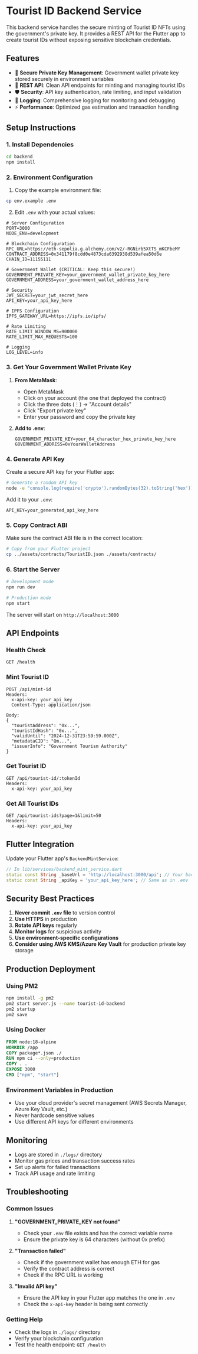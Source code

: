 # Tourist ID Backend Service

This backend service handles the secure minting of Tourist ID NFTs using the government's private key. It provides a REST API for the Flutter app to create tourist IDs without exposing sensitive blockchain credentials.

## Features

- 🔐 **Secure Private Key Management**: Government wallet private key stored securely in environment variables
- 🚀 **REST API**: Clean API endpoints for minting and managing tourist IDs
- 🛡️ **Security**: API key authentication, rate limiting, and input validation
- 📝 **Logging**: Comprehensive logging for monitoring and debugging
- ⚡ **Performance**: Optimized gas estimation and transaction handling

## Setup Instructions

### 1. Install Dependencies

```bash
cd backend
npm install
```

### 2. Environment Configuration

1. Copy the example environment file:
```bash
cp env.example .env
```

2. Edit `.env` with your actual values:
```env
# Server Configuration
PORT=3000
NODE_ENV=development

# Blockchain Configuration
RPC_URL=https://eth-sepolia.g.alchemy.com/v2/-RGNirb5XtTS_mKCFbeMY
CONTRACT_ADDRESS=0x341179f8cdd0e4873cda6392938d539afea50d6e
CHAIN_ID=11155111

# Government Wallet (CRITICAL: Keep this secure!)
GOVERNMENT_PRIVATE_KEY=your_government_wallet_private_key_here
GOVERNMENT_ADDRESS=your_government_wallet_address_here

# Security
JWT_SECRET=your_jwt_secret_here
API_KEY=your_api_key_here

# IPFS Configuration
IPFS_GATEWAY_URL=https://ipfs.io/ipfs/

# Rate Limiting
RATE_LIMIT_WINDOW_MS=900000
RATE_LIMIT_MAX_REQUESTS=100

# Logging
LOG_LEVEL=info
```

### 3. Get Your Government Wallet Private Key

1. **From MetaMask**:
   - Open MetaMask
   - Click on your account (the one that deployed the contract)
   - Click the three dots (⋮) → "Account details"
   - Click "Export private key"
   - Enter your password and copy the private key

2. **Add to .env**:
   ```env
   GOVERNMENT_PRIVATE_KEY=your_64_character_hex_private_key_here
   GOVERNMENT_ADDRESS=0xYourWalletAddress
   ```

### 4. Generate API Key

Create a secure API key for your Flutter app:
```bash
# Generate a random API key
node -e "console.log(require('crypto').randomBytes(32).toString('hex'))"
```

Add it to your `.env`:
```env
API_KEY=your_generated_api_key_here
```

### 5. Copy Contract ABI

Make sure the contract ABI file is in the correct location:
```bash
# Copy from your Flutter project
cp ../assets/contracts/TouristID.json ./assets/contracts/
```

### 6. Start the Server

```bash
# Development mode
npm run dev

# Production mode
npm start
```

The server will start on `http://localhost:3000`

## API Endpoints

### Health Check
```
GET /health
```

### Mint Tourist ID
```
POST /api/mint-id
Headers:
  x-api-key: your_api_key
  Content-Type: application/json

Body:
{
  "touristAddress": "0x...",
  "touristIdHash": "0x...",
  "validUntil": "2024-12-31T23:59:59.000Z",
  "metadataCID": "Qm...",
  "issuerInfo": "Government Tourism Authority"
}
```

### Get Tourist ID
```
GET /api/tourist-id/:tokenId
Headers:
  x-api-key: your_api_key
```

### Get All Tourist IDs
```
GET /api/tourist-ids?page=1&limit=50
Headers:
  x-api-key: your_api_key
```

## Flutter Integration

Update your Flutter app's `BackendMintService`:

```dart
// In lib/services/backend_mint_service.dart
static const String _baseUrl = 'http://localhost:3000/api'; // Your backend URL
static const String _apiKey = 'your_api_key_here'; // Same as in .env
```

## Security Best Practices

1. **Never commit `.env` file** to version control
2. **Use HTTPS** in production
3. **Rotate API keys** regularly
4. **Monitor logs** for suspicious activity
5. **Use environment-specific configurations**
6. **Consider using AWS KMS/Azure Key Vault** for production private key storage

## Production Deployment

### Using PM2
```bash
npm install -g pm2
pm2 start server.js --name tourist-id-backend
pm2 startup
pm2 save
```

### Using Docker
```dockerfile
FROM node:18-alpine
WORKDIR /app
COPY package*.json ./
RUN npm ci --only=production
COPY . .
EXPOSE 3000
CMD ["npm", "start"]
```

### Environment Variables in Production
- Use your cloud provider's secret management (AWS Secrets Manager, Azure Key Vault, etc.)
- Never hardcode sensitive values
- Use different API keys for different environments

## Monitoring

- Logs are stored in `./logs/` directory
- Monitor gas prices and transaction success rates
- Set up alerts for failed transactions
- Track API usage and rate limiting

## Troubleshooting

### Common Issues

1. **"GOVERNMENT_PRIVATE_KEY not found"**
   - Check your `.env` file exists and has the correct variable name
   - Ensure the private key is 64 characters (without 0x prefix)

2. **"Transaction failed"**
   - Check if the government wallet has enough ETH for gas
   - Verify the contract address is correct
   - Check if the RPC URL is working

3. **"Invalid API key"**
   - Ensure the API key in your Flutter app matches the one in `.env`
   - Check the `x-api-key` header is being sent correctly

### Getting Help

- Check the logs in `./logs/` directory
- Verify your blockchain configuration
- Test the health endpoint: `GET /health`

